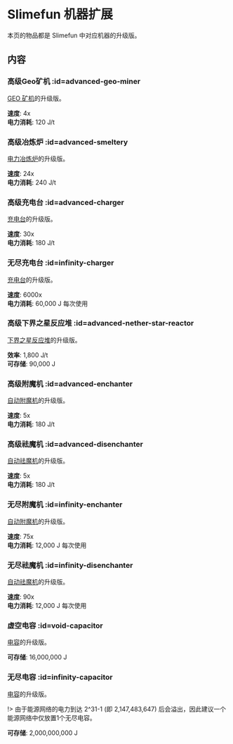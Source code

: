 # Slimefun 机器扩展

本页的物品都是 Slimefun 中对应机器的升级版。 

## 内容

### 高级Geo矿机 :id=advanced-geo-miner

[GEO 矿机](https://slimefun-wiki.guizhanss.cn/GEO-Miner)的升级版。

**速度**: 4x  
**电力消耗**: 120 J/t

### 高级冶炼炉 :id=advanced-smeltery

[电力冶炼炉](https://slimefun-wiki.guizhanss.cn/Electric-Smeltery)的升级版。

**速度**: 24x  
**电力消耗**: 240 J/t

### 高级充电台 :id=advanced-charger

[充电台](https://slimefun-wiki.guizhanss.cn/Charging-Bench)的升级版。

**速度**: 30x  
**电力消耗**: 180 J/t

### 无尽充电台 :id=infinity-charger

[充电台](https://slimefun-wiki.guizhanss.cn/Charging-Bench)的升级版。

**速度**: 6000x  
**电力消耗**: 60,000 J 每次使用

### 高级下界之星反应堆 :id=advanced-nether-star-reactor

[下界之星反应堆](https://slimefun-wiki.guizhanss.cn/Reactors)的升级版。
 
**效率**: 1,800 J/t  
**可存储**: 90,000 J

### 高级附魔机 :id=advanced-enchanter

[自动附魔机](https://slimefun-wiki.guizhanss.cn/Auto-Enchanter)的升级版。

**速度**: 5x  
**电力消耗**: 180 J/t

### 高级祛魔机 :id=advanced-disenchanter

[自动祛魔机](https://slimefun-wiki.guizhanss.cn/Auto-Disenchanter)的升级版。

**速度**: 5x  
**电力消耗**: 180 J/t

### 无尽附魔机 :id=infinity-enchanter

[自动附魔机](https://slimefun-wiki.guizhanss.cn/Auto-Enchanter)的升级版。

**速度**: 75x  
**电力消耗**: 12,000 J 每次使用

### 无尽祛魔机 :id=infinity-disenchanter

[自动祛魔机](https://slimefun-wiki.guizhanss.cn/Auto-Disenchanter)的升级版。

**速度**: 90x  
**电力消耗**: 12,000 J 每次使用

### 虚空电容 :id=void-capacitor

[电容](https://slimefun-wiki.guizhanss.cn/Energy-Capacitors)的升级版。

**可存储**: 16,000,000 J

### 无尽电容 :id=infinity-capacitor

[电容](https://slimefun-wiki.guizhanss.cn/Energy-Capacitors)的升级版。

!> 由于能源网络的电力到达 2^31-1 (即 2,147,483,647) 后会溢出，因此建议一个能源网络中仅放置1个无尽电容。

**可存储**: 2,000,000,000 J
